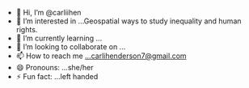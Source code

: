 - 👋 Hi, I’m @carliihen
- 👀 I’m interested in ...Geospatial ways to study inequality and human rights.
- 🌱 I’m currently learning ...
- 💞️ I’m looking to collaborate on ...
- 📫 How to reach me ...carlihenderson7@gmail.com
- 😄 Pronouns: ...she/her
- ⚡ Fun fact: ...left handed

<!---
carliihen/carliihen is a ✨ special ✨ repository because its `README.md` (this file) appears on your GitHub profile.
You can click the Preview link to take a look at your changes.
--->
